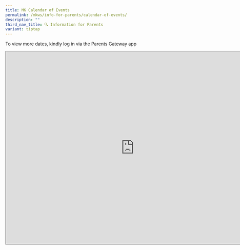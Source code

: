 ```yaml
---
title: MK Calendar of Events
permalink: /mkws/info-for-parents/calendar-of-events/
description: ""
third_nav_title: 🔍 Information for Parents
variant: tiptap
---
```

<p>To view more dates, kindly log in via the Parents Gateway app</p>
<div class="iframe-wrapper">
<iframe style="border:solid 1px #777" height="600" width="800" allowfullscreen="true" frameborder="0" src="https://calendar.google.com/calendar/embed?height=600&amp;wkst=2&amp;bgcolor=%23A79B8E&amp;ctz=Asia%2FSingapore&amp;showNav=0&amp;showPrint=0&amp;showTabs=0&amp;showCalendars=0&amp;showTz=0&amp;showTitle=1&amp;src=Y18yaHNpcHZrYXRmYmxwNWphNmNncmRncmZ0b0Bncm91cC5jYWxlbmRhci5nb29nbGUuY29t&amp;src=ZW4uc2luZ2Fwb3JlI2hvbGlkYXlAZ3JvdXAudi5jYWxlbmRhci5nb29nbGUuY29t&amp;color=%23A79B8E&amp;color=%237CB342"></iframe>
</div>
<p></p>
